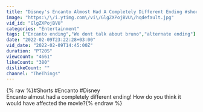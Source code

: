 ```yaml
---
title: "Disney's Encanto Almost Had A Completely Different Ending #shorts"
image: "https:\/\/i.ytimg.com\/vi\/GlgZXPojBVU\/hqdefault.jpg"
vid_id: "GlgZXPojBVU"
categories: "Entertainment"
tags: ["Encanto ending","We dont talk about bruno","alternate ending"]
date: "2022-02-09T23:22:28+03:00"
vid_date: "2022-02-09T14:45:00Z"
duration: "PT20S"
viewcount: "4661"
likeCount: "380"
dislikeCount: ""
channel: "TheThings"
---
```

{% raw %}#Shorts #Encanto #Disney<br />Encanto almost had a completely different ending! How do you think it would have affected the movie?{% endraw %}
